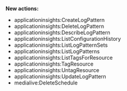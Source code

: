**New actions:**

- applicationinsights:CreateLogPattern
- applicationinsights:DeleteLogPattern
- applicationinsights:DescribeLogPattern
- applicationinsights:ListConfigurationHistory
- applicationinsights:ListLogPatternSets
- applicationinsights:ListLogPatterns
- applicationinsights:ListTagsForResource
- applicationinsights:TagResource
- applicationinsights:UntagResource
- applicationinsights:UpdateLogPattern
- medialive:DeleteSchedule
